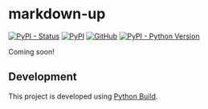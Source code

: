 # markdown-up

[![PyPI - Status](https://img.shields.io/pypi/status/markdown-up)](https://pypi.org/project/markdown-up/)
[![PyPI](https://img.shields.io/pypi/v/markdown-up)](https://pypi.org/project/markdown-up/)
[![GitHub](https://img.shields.io/github/license/craigahobbs/markdown-up)](https://github.com/craigahobbs/markdown-up/blob/main/LICENSE)
[![PyPI - Python Version](https://img.shields.io/pypi/pyversions/markdown-up)](https://pypi.org/project/markdown-up/)

Coming soon!


## Development

This project is developed using [Python Build](https://github.com/craigahobbs/python-build#readme).
